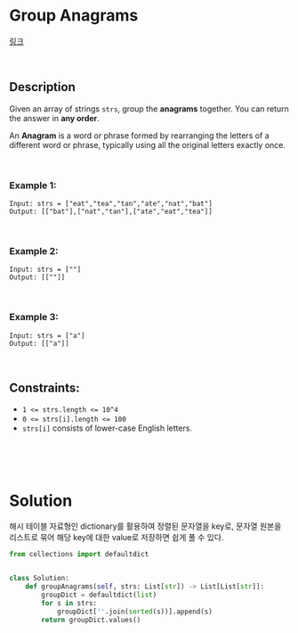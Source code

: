 # Group Anagrams

[링크](https://leetcode.com/problems/group-anagrams/)

<br>

## Description

Given an array of strings `strs`, group the **anagrams** together. You can return the answer in **any order**.

An **Anagram** is a word or phrase formed by rearranging the letters of a different word or phrase, typically using all the original letters exactly once.

<br>

### Example 1:

```
Input: strs = ["eat","tea","tan","ate","nat","bat"]
Output: [["bat"],["nat","tan"],["ate","eat","tea"]]
```

<br>

### Example 2:

```
Input: strs = [""]
Output: [[""]]
```

<br>

### Example 3:

```
Input: strs = ["a"]
Output: [["a"]]
```

<br>

## Constraints:

- `1 <= strs.length <= 10^4`
- `0 <= strs[i].length <= 100`
- `strs[i]` consists of lower-case English letters.

<br>
<br>
<br>

# Solution

해시 테이블 자료형인 dictionary를 활용하여 정렬된 문자열을 key로, 문자열 원본을 리스트로 묶어 해당 key에 대한 value로 저장하면 쉽게 풀 수 있다.

```python
from collections import defaultdict


class Solution:
    def groupAnagrams(self, strs: List[str]) -> List[List[str]]:
        groupDict = defaultdict(list)
        for s in strs:
            groupDict[''.join(sorted(s))].append(s)
        return groupDict.values()
```